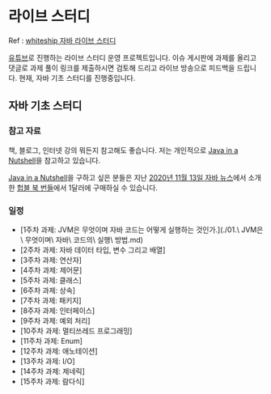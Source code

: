 # 라이브 스터디

Ref : [whiteship 자바 라이브 스터디](https://github.com/whiteship/live-study/wiki/%EC%8B%9C%EC%A6%8C-1-%EC%9E%90%EB%B0%94-%EA%B8%B0%EC%B4%88-%EC%8A%A4%ED%84%B0%EB%94%94)

[유튜브](https://www.youtube.com/user/whiteship2000)로 진행하는 라이브 스터디 운영 프로젝트입니다. 이슈 게시판에 과제를 올리고 댓글로 과제 풀이 링크를 제출하시면 검토해 드리고 라이브 방송으로 피드백을 드립니다. 현재, 자바 기초 스터디를 진행중입니다.



## 자바 기초 스터디



### 참고 자료

책, 블로그, 인터넷 강의 뭐든지 참고해도 좋습니다. 저는 개인적으로 [Java in a Nutshell](https://www.amazon.com/Java-Nutshell-Desktop-Quick-Reference/dp/1492037257/ref=sr_1_1?dchild=1&keywords=Java+in+a+Nutshell&qid=1605393888&s=books&sr=1-1)을 참고하고 있습니다.

[Java in a Nutshell](https://www.amazon.com/Java-Nutshell-Desktop-Quick-Reference/dp/1492037257/ref=sr_1_1?dchild=1&keywords=Java+in+a+Nutshell&qid=1605393888&s=books&sr=1-1)을 구하고 싶은 분들은 지난 [2020년 11월 13일 자바 뉴스](https://www.whiteship.me/java-news-2020-11-13/)에서 소개한 [헙블 북 번들](https://www.humblebundle.com/books/java-programming-more-oreilly-books?hmb_source=humble_home&hmb_medium=product_tile&hmb_campaign=mosaic_section_1_layout_index_1_layout_type_twos_tile_index_1_c_javaprogrammingmoreoreilly_bookbundle)에서 1달러에 구매하실 수 있습니다.



### 일정

- [1주차 과제: JVM은 무엇이며 자바 코드는 어떻게 실행하는 것인가.](./01.\ JVM은\ 무엇이며\ 자바\ 코드의\ 실행\ 방법.md)
- [2주차 과제: 자바 데이터 타입, 변수 그리고 배열]
- [3주차 과제: 연산자]
- [4주차 과제: 제어문]
- [5주차 과제: 클래스]
- [6주차 과제: 상속]
- [7주차 과제: 패키지]
- [8주자 과제: 인터페이스]
- [9주차 과제: 예외 처리]
- [10주차 과제: 멀티쓰레드 프로그래밍]
- [11주차 과제: Enum]
- [12주차 과제: 애노테이션]
- [13주차 과제: I/O]
- [14주차 과제: 제네릭]
- [15주차 과제: 람다식]
